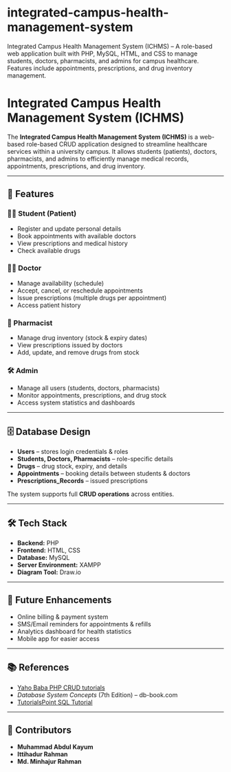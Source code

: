 # integrated-campus-health-management-system
Integrated Campus Health Management System (ICHMS) – A role-based web application built with PHP, MySQL, HTML, and CSS to manage students, doctors, pharmacists, and admins for campus healthcare. Features include appointments, prescriptions, and drug inventory management.
# Integrated Campus Health Management System (ICHMS)

The **Integrated Campus Health Management System (ICHMS)** is a web-based role-based CRUD application designed to streamline healthcare services within a university campus. It allows students (patients), doctors, pharmacists, and admins to efficiently manage medical records, appointments, prescriptions, and drug inventory.

---

## 🚀 Features

### 👨‍🎓 Student (Patient)
- Register and update personal details  
- Book appointments with available doctors  
- View prescriptions and medical history  
- Check available drugs  

### 👨‍⚕️ Doctor
- Manage availability (schedule)  
- Accept, cancel, or reschedule appointments  
- Issue prescriptions (multiple drugs per appointment)  
- Access patient history  

### 💊 Pharmacist
- Manage drug inventory (stock & expiry dates)  
- View prescriptions issued by doctors  
- Add, update, and remove drugs from stock  

### 🛠️ Admin
- Manage all users (students, doctors, pharmacists)  
- Monitor appointments, prescriptions, and drug stock  
- Access system statistics and dashboards  

---

## 🗄️ Database Design
- **Users** – stores login credentials & roles  
- **Students, Doctors, Pharmacists** – role-specific details  
- **Drugs** – drug stock, expiry, and details  
- **Appointments** – booking details between students & doctors  
- **Prescriptions_Records** – issued prescriptions  

The system supports full **CRUD operations** across entities.

---

## 🛠️ Tech Stack
- **Backend:** PHP  
- **Frontend:** HTML, CSS  
- **Database:** MySQL  
- **Server Environment:** XAMPP  
- **Diagram Tool:** Draw.io  

---

## 🔮 Future Enhancements
- Online billing & payment system  
- SMS/Email reminders for appointments & refills  
- Analytics dashboard for health statistics  
- Mobile app for easier access  

---

## 📚 References
- [Yaho Baba PHP CRUD tutorials](https://www.youtube.com/watch?v=JtG3bb6scEE&list=PL0b6OzIxLPbyrzCMJOFzLnf_-_5E_dkzs&index=143)  
- *Database System Concepts* (7th Edition) – db-book.com  
- [TutorialsPoint SQL Tutorial](https://www.tutorialspoint.com/sql/index.html)  

---

## 👥 Contributors
- **Muhammad Abdul Kayum**  
- **Ittihadur Rahman**  
- **Md. Minhajur Rahman**  
